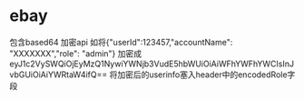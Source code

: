 # ebay
包含based64 加密api 
如将{"userId":123457,"accountName": "XXXXXXX","role": "admin"} 加密成eyJ1c2VySWQiOjEyMzQ1NywiYWNjb3VudE5hbWUiOiAiWFhYWFhYWCIsInJvbGUiOiAiYWRtaW4ifQ==
将加密后的userinfo塞入header中的encodedRole字段
